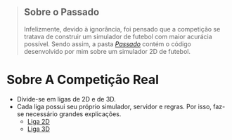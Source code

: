 >##  Sobre o Passado
> Infelizmente, devido à ignorância, foi pensado que a 
> competição se tratava de construir um simulador de 
> futebol com maior acurácia possível. Sendo assim, 
> a pasta [_Passado_](Passado) contém o código desenvolvido 
> por mim sobre um simulador 2D de futebol.

# Sobre A Competição Real

* Divide-se em ligas de 2D e de 3D. 
* Cada liga possui seu próprio simulador, servidor e regras. Por isso, faz-se necessário grandes explicações.
     * [Liga 2D](Liga%202D)
     * [Liga 3D](Liga%203D)



